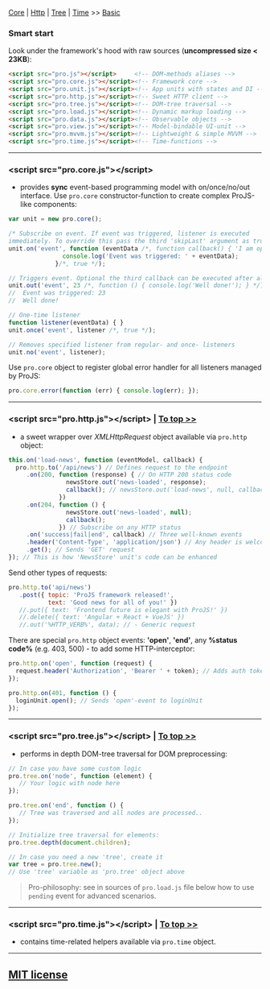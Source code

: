 <span id="top"><span>
<a href="#core">Core</a> | <a href="#http">Http</a> | <a href="#tree">Tree</a> | <a href="#time">Time</a> >> [Basic](README.md)

### Smart start
Look under the framework's hood with raw sources (**uncompressed size < 23KB**):

```html
<script src="pro.js"></script>     <!-- DOM-methods aliases -->
<script src="pro.core.js"></script><!-- Framework core -->
<script src="pro.unit.js"></script><!-- App units with states and DI -->
<script src="pro.http.js"></script><!-- Sweet HTTP client -->
<script src="pro.tree.js"></script><!-- DOM-tree traversal -->
<script src="pro.load.js"></script><!-- Dynamic markup loading -->
<script src="pro.data.js"></script><!-- Observable objects -->
<script src="pro.view.js"></script><!-- Model-bindable UI-unit -->
<script src="pro.mvvm.js"></script><!-- Lightweight & simple MVVM -->
<script src="pro.time.js"></script><!-- Time-functions -->
```
---

### &lt;script src="pro.core.js">&lt;/script> <span id="core"></span>
 - provides **sync** event-based programming model with on/once/no/out interface.
Use `pro.core` constructor-function to create complex ProJS-like components:

```javascript
var unit = new pro.core();

/* Subscribe on event. If event was triggered, listener is executed
immediately. To override this pass the third 'skipLast' argument as true. */ 
unit.on('event', function (eventData /*, function callback() { 'I am optional'; } */) {
               console.log('Event was triggered: ' + eventData);
             }/*, true */);

// Triggers event. Optional the third callback can be executed after all listeners (* bug here *)
unit.out('event', 23 /*, function () { console.log('Well done!'); } */);
//  Event was triggered: 23
//  Well done!

// One-time listener
function listener(eventData) { }
unit.once('event', listener /*, true */);

// Removes specified listener from regular- and once- listeners
unit.no('event', listener);
```
 
Use `pro.core` object to register global error handler for all listeners managed by ProJS:
```javascript
pro.core.error(function (err) { console.log(err); });
```
---

### &lt;script src="pro.http.js">&lt;/script> <span id="http"> |  </span><a href="#top">To top >></a>
 - a sweet wrapper over *XMLHttpRequest* object available via `pro.http` object:
 
```javascript
this.on('load-news', function (eventModel, callback) {
  pro.http.to('/api/news') // Defines request to the endpoint
     .on(200, function (response) { // On HTTP 200 status code
                newsStore.out('news-loaded', response);
                callback(); // newsStore.out('load-news', null, callback);
              }) 
     .on(204, function () { 
                newsStore.out('news-loaded', null);
                callback();
              }) // Subscribe on any HTTP status
     .on('success|fail|end', callback) // Three well-known events
     .header('Content-Type', 'application/json') // Any header is welcome
     .get(); // Sends 'GET' request
}); // This is how 'NewsStore' unit's code can be enhanced
```

Send other types of requests:
```javascript
pro.http.to('api/news')
   .post({ topic: 'ProJS framework released!',
           text: 'Good news for all of you!' })
   //.put({ text: 'Frontend future is elegant with ProJS!' })
   //.delete({ text: 'Angular + React + VueJS' })
   //.out('%HTTP_VERB%', data); // - Generic request
```

There are special `pro.http` object events: **'open'**, **'end'**, any **%status code%** (e.g. 403, 500) - to add some HTTP-interceptor:

```javascript
pro.http.on('open', function (request) {
  request.header('Authorization', 'Bearer ' + token); // Adds auth token on each request
});

pro.http.on(401, function () {
  loginUnit.open(); // Sends 'open'-event to loginUnit
});
```
---

### &lt;script src="pro.tree.js">&lt;/script> <span id="tree"> |  </span><a href="#top">To top >></a>
 - performs in depth DOM-tree traversal for DOM preprocessing:
 
 ```javascript
 // In case you have some custom logic
 pro.tree.on('node', function (element) {
    // Your logic with node here
 });

 pro.tree.on('end', function () {
    // Tree was traversed and all nodes are processed..
 });

 // Initialize tree traversal for elements:
 pro.tree.depth(document.children);

 // In case you need a new 'tree', create it
 var tree = pro.tree.new();
 // Use 'tree' variable as 'pro.tree' object above
 ```

 > Pro-philosophy: see in sources of `pro.load.js` file below how to use `pending` event for advanced scenarios.

---

### &lt;script src="pro.time.js">&lt;/script> <span id="time"> |  </span><a href="#top">To top >></a>
- contains time-related helpers available via `pro.time` object.

---

## [MIT license](http://opensource.org/licenses/MIT)
